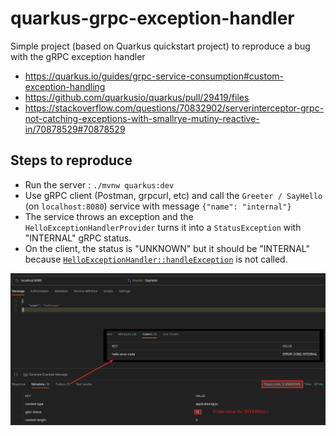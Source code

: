 # quarkus-grpc-exception-handler

Simple project (based on Quarkus quickstart project) to reproduce a bug with the gRPC exception handler

- https://quarkus.io/guides/grpc-service-consumption#custom-exception-handling
- https://github.com/quarkusio/quarkus/pull/29419/files
- https://stackoverflow.com/questions/70832902/serverinterceptor-grpc-not-catching-exceptions-with-smallrye-mutiny-reactive-in/70878529#70878529

## Steps to reproduce

- Run the server : `./mvnw quarkus:dev`
- Use gRPC client (Postman, grpcurl, etc) and call the `Greeter / SayHello` (on `localhost:8080`) service with message `{"name": "internal"}`
- The service throws an exception and the `HelloExceptionHandlerProvider` turns it into a `StatusException` with "INTERNAL" gRPC status.
- On the client, the status is "UNKNOWN" but it should be "INTERNAL" because [`HelloExceptionHandler::handleException`](https://github.com/jdussouillez/quarkus-grpc-exception-handler/blob/master/src/main/java/io/quarkus/grpc/examples/hello/HelloExceptionHandlerProvider.java#L53) is not called.

![Postman response](./assets/response.png)
